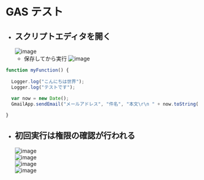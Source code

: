 # GAS テスト

- ## スクリプトエディタを開く
  ![image](https://user-images.githubusercontent.com/1501327/164957524-3774be3d-ddb3-4e7d-ba03-0ea1c2cd5ed8.png)
  - 保存してから実行
  ![image](https://user-images.githubusercontent.com/1501327/164957537-e32d3d6a-6ee5-43aa-9c42-f2c1facd2333.png)
```javascript
function myFunction() {
  
  Logger.log("こんにちは世界");
  Logger.log("テストです");
  
  var now = new Date();
  GmailApp.sendEmail("メールアドレス", "件名", "本文\r\n " + now.toString());

}
```

- ## 初回実行は権限の確認が行われる
  ![image](https://user-images.githubusercontent.com/1501327/164895034-69d11368-7846-42d9-b411-44599d15ab27.png)\
  ![image](https://user-images.githubusercontent.com/1501327/164895058-c1e7c481-a9e5-4390-87fa-49cd33e15748.png)\
  ![image](https://user-images.githubusercontent.com/1501327/164895105-5d0e72e2-47a8-4365-ad2f-151a596a9a3e.png)\
  ![image](https://user-images.githubusercontent.com/1501327/164957556-eb7a250e-18b4-441e-8a68-e0ebb3670c82.png)


